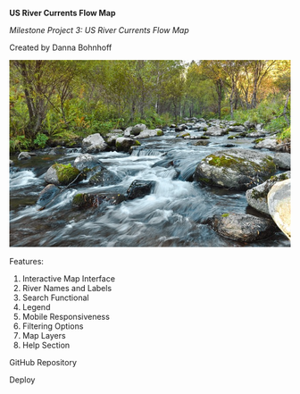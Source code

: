  **US River Currents Flow Map**

_Milestone Project 3:  US River Currents Flow Map_

Created by Danna Bohnhoff

![river flowing over rocks](image.png)

Features:
1.	Interactive Map Interface
2. River Names and Labels
3. Search Functional
4. Legend
5. Mobile Responsiveness
6. Filtering Options
7. Map Layers
8. Help Section

GitHub Repository

Deploy
